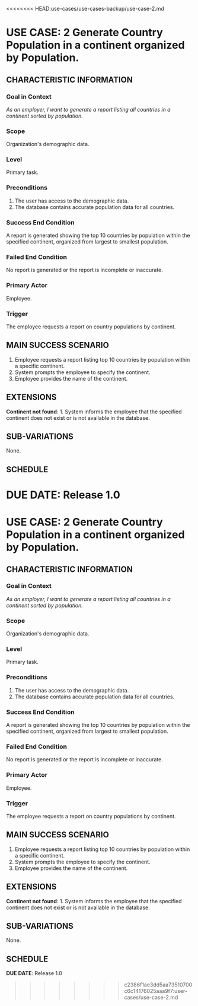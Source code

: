 <<<<<<<< HEAD:use-cases/use-cases-backup/use-case-2.md
# USE CASE: 2 Generate Country Population in a continent organized by Population.

## CHARACTERISTIC INFORMATION

### Goal in Context

*As an employer, I want to generate a report listing all countries in a continent sorted by population.*

### Scope

Organization's demographic data.

### Level

Primary task.

### Preconditions

1. The user has access to the demographic data.
2. The database contains accurate population data for all countries.

### Success End Condition

A report is generated showing the top 10 countries by population within the specified continent, organized from largest to smallest population.

### Failed End Condition

No report is generated or the report is incomplete or inaccurate.

### Primary Actor

Employee.

### Trigger

The employee requests a report on country populations by continent.

## MAIN SUCCESS SCENARIO

1. Employee requests a report listing top 10 countries by population within a specific continent.
2. System prompts the employee to specify the continent.
3. Employee provides the name of the continent.

## EXTENSIONS

**Continent not found**:
    1. System informs the employee that the specified continent does not exist or is not available in the database.

## SUB-VARIATIONS

None.

## SCHEDULE

**DUE DATE**: Release 1.0
========
# USE CASE: 2 Generate Country Population in a continent organized by Population.

## CHARACTERISTIC INFORMATION

### Goal in Context

*As an employer, I want to generate a report listing all countries in a continent sorted by population.*

### Scope

Organization's demographic data.

### Level

Primary task.

### Preconditions

1. The user has access to the demographic data.
2. The database contains accurate population data for all countries.

### Success End Condition

A report is generated showing the top 10 countries by population within the specified continent, organized from largest to smallest population.

### Failed End Condition

No report is generated or the report is incomplete or inaccurate.

### Primary Actor

Employee.

### Trigger

The employee requests a report on country populations by continent.

## MAIN SUCCESS SCENARIO

1. Employee requests a report listing top 10 countries by population within a specific continent.
2. System prompts the employee to specify the continent.
3. Employee provides the name of the continent.

## EXTENSIONS

**Continent not found**:
    1. System informs the employee that the specified continent does not exist or is not available in the database.

## SUB-VARIATIONS

None.

## SCHEDULE

**DUE DATE**: Release 1.0
>>>>>>>> c2386f1ae3dd5aa73510700c6c14176025aaa9f7:user-cases/use-case-2.md
